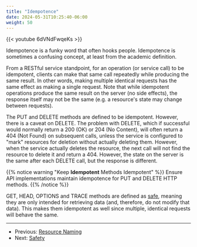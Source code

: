 ```yaml
---
title: "Idempotence"
date: 2024-05-31T10:25:40-06:00
weight: 50
---
```

{{< youtube 6dVNdFwqeKs >}}

Idempotence is a funky word that often hooks people. Idempotence is sometimes a confusing concept, at least from the academic definition.

From a RESTful service standpoint, for an operation (or service call) to be idempotent, clients can make that same call repeatedly while producing the same result. In other words, making multiple identical requests has the same effect as making a single request. Note that while idempotent operations produce the same result on the server (no side effects), the response itself may not be the same (e.g. a resource's state may change between requests).

The PUT and DELETE methods are defined to be idempotent. However, there is a caveat on DELETE. The problem with DELETE, which if successful would normally return a 200 (OK) or 204 (No Content), will often return a 404 (Not Found) on subsequent calls, unless the service is configured to "mark" resources for deletion without actually deleting them. However, when the service actually deletes the resource, the next call will not find the resource to delete it and return a 404. However, the state on the server is the same after each DELETE call, but the response is different.

{{% notice warning "Keep **Idempotent** Methods Idempotent" %}}
Ensure API implementations maintain idempotence for PUT and DELETE HTTP methods.
{{% /notice %}}

GET, HEAD, OPTIONS and TRACE methods are defined as [safe](safety.html), meaning they are only intended for retrieving data (and, therefore, do not modify that data). This makes them idempotent as well since multiple, identical requests will behave the same.

----
* Previous: [Resource Naming](/introduction/resourcenaming.html)
* Next: [Safety](/introduction/safety.html)
